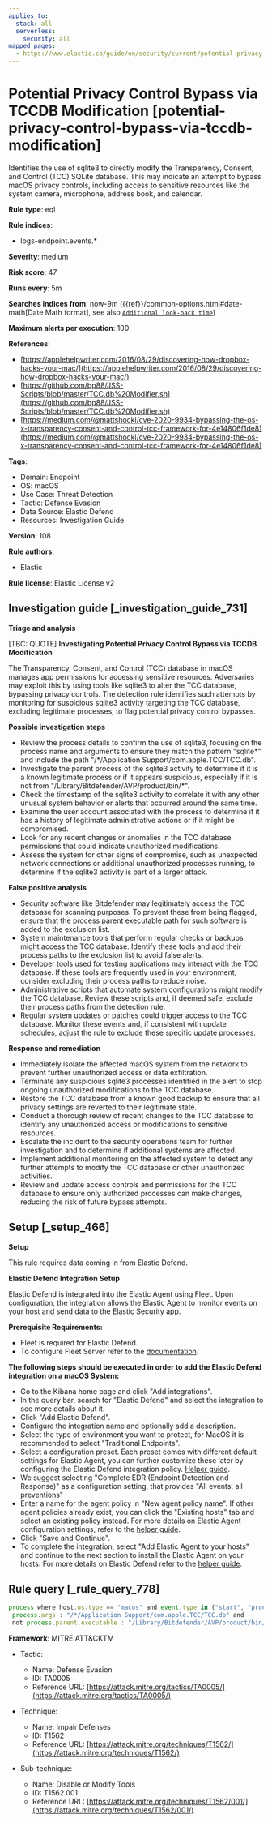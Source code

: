 ```yaml
---
applies_to:
  stack: all
  serverless:
    security: all
mapped_pages:
  - https://www.elastic.co/guide/en/security/current/potential-privacy-control-bypass-via-tccdb-modification.html
---
```


# Potential Privacy Control Bypass via TCCDB Modification [potential-privacy-control-bypass-via-tccdb-modification]

Identifies the use of sqlite3 to directly modify the Transparency, Consent, and Control (TCC) SQLite database. This may indicate an attempt to bypass macOS privacy controls, including access to sensitive resources like the system camera, microphone, address book, and calendar.

**Rule type**: eql

**Rule indices**:

* logs-endpoint.events.*

**Severity**: medium

**Risk score**: 47

**Runs every**: 5m

**Searches indices from**: now-9m ({{ref}}/common-options.html#date-math[Date Math format], see also [`Additional look-back time`](docs-content://solutions/security/detect-and-alert/create-detection-rule.md#rule-schedule))

**Maximum alerts per execution**: 100

**References**:

* [https://applehelpwriter.com/2016/08/29/discovering-how-dropbox-hacks-your-mac/](https://applehelpwriter.com/2016/08/29/discovering-how-dropbox-hacks-your-mac/)
* [https://github.com/bp88/JSS-Scripts/blob/master/TCC.db%20Modifier.sh](https://github.com/bp88/JSS-Scripts/blob/master/TCC.db%20Modifier.sh)
* [https://medium.com/@mattshockl/cve-2020-9934-bypassing-the-os-x-transparency-consent-and-control-tcc-framework-for-4e14806f1de8](https://medium.com/@mattshockl/cve-2020-9934-bypassing-the-os-x-transparency-consent-and-control-tcc-framework-for-4e14806f1de8)

**Tags**:

* Domain: Endpoint
* OS: macOS
* Use Case: Threat Detection
* Tactic: Defense Evasion
* Data Source: Elastic Defend
* Resources: Investigation Guide

**Version**: 108

**Rule authors**:

* Elastic

**Rule license**: Elastic License v2

## Investigation guide [_investigation_guide_731]

**Triage and analysis**

[TBC: QUOTE]
**Investigating Potential Privacy Control Bypass via TCCDB Modification**

The Transparency, Consent, and Control (TCC) database in macOS manages app permissions for accessing sensitive resources. Adversaries may exploit this by using tools like sqlite3 to alter the TCC database, bypassing privacy controls. The detection rule identifies such attempts by monitoring for suspicious sqlite3 activity targeting the TCC database, excluding legitimate processes, to flag potential privacy control bypasses.

**Possible investigation steps**

* Review the process details to confirm the use of sqlite3, focusing on the process name and arguments to ensure they match the pattern "sqlite*" and include the path "/*/Application Support/com.apple.TCC/TCC.db".
* Investigate the parent process of the sqlite3 activity to determine if it is a known legitimate process or if it appears suspicious, especially if it is not from "/Library/Bitdefender/AVP/product/bin/*".
* Check the timestamp of the sqlite3 activity to correlate it with any other unusual system behavior or alerts that occurred around the same time.
* Examine the user account associated with the process to determine if it has a history of legitimate administrative actions or if it might be compromised.
* Look for any recent changes or anomalies in the TCC database permissions that could indicate unauthorized modifications.
* Assess the system for other signs of compromise, such as unexpected network connections or additional unauthorized processes running, to determine if the sqlite3 activity is part of a larger attack.

**False positive analysis**

* Security software like Bitdefender may legitimately access the TCC database for scanning purposes. To prevent these from being flagged, ensure that the process parent executable path for such software is added to the exclusion list.
* System maintenance tools that perform regular checks or backups might access the TCC database. Identify these tools and add their process paths to the exclusion list to avoid false alerts.
* Developer tools used for testing applications may interact with the TCC database. If these tools are frequently used in your environment, consider excluding their process paths to reduce noise.
* Administrative scripts that automate system configurations might modify the TCC database. Review these scripts and, if deemed safe, exclude their process paths from the detection rule.
* Regular system updates or patches could trigger access to the TCC database. Monitor these events and, if consistent with update schedules, adjust the rule to exclude these specific update processes.

**Response and remediation**

* Immediately isolate the affected macOS system from the network to prevent further unauthorized access or data exfiltration.
* Terminate any suspicious sqlite3 processes identified in the alert to stop ongoing unauthorized modifications to the TCC database.
* Restore the TCC database from a known good backup to ensure that all privacy settings are reverted to their legitimate state.
* Conduct a thorough review of recent changes to the TCC database to identify any unauthorized access or modifications to sensitive resources.
* Escalate the incident to the security operations team for further investigation and to determine if additional systems are affected.
* Implement additional monitoring on the affected system to detect any further attempts to modify the TCC database or other unauthorized activities.
* Review and update access controls and permissions for the TCC database to ensure only authorized processes can make changes, reducing the risk of future bypass attempts.


## Setup [_setup_466]

**Setup**

This rule requires data coming in from Elastic Defend.

**Elastic Defend Integration Setup**

Elastic Defend is integrated into the Elastic Agent using Fleet. Upon configuration, the integration allows the Elastic Agent to monitor events on your host and send data to the Elastic Security app.

**Prerequisite Requirements:**

* Fleet is required for Elastic Defend.
* To configure Fleet Server refer to the [documentation](docs-content://reference/ingestion-tools/fleet/fleet-server.md).

**The following steps should be executed in order to add the Elastic Defend integration on a macOS System:**

* Go to the Kibana home page and click "Add integrations".
* In the query bar, search for "Elastic Defend" and select the integration to see more details about it.
* Click "Add Elastic Defend".
* Configure the integration name and optionally add a description.
* Select the type of environment you want to protect, for MacOS it is recommended to select "Traditional Endpoints".
* Select a configuration preset. Each preset comes with different default settings for Elastic Agent, you can further customize these later by configuring the Elastic Defend integration policy. [Helper guide](docs-content://solutions/security/configure-elastic-defend/configure-an-integration-policy-for-elastic-defend.md).
* We suggest selecting "Complete EDR (Endpoint Detection and Response)" as a configuration setting, that provides "All events; all preventions"
* Enter a name for the agent policy in "New agent policy name". If other agent policies already exist, you can click the "Existing hosts" tab and select an existing policy instead. For more details on Elastic Agent configuration settings, refer to the [helper guide](docs-content://reference/ingestion-tools/fleet/agent-policy.md).
* Click "Save and Continue".
* To complete the integration, select "Add Elastic Agent to your hosts" and continue to the next section to install the Elastic Agent on your hosts. For more details on Elastic Defend refer to the [helper guide](docs-content://solutions/security/configure-elastic-defend/install-elastic-defend.md).


## Rule query [_rule_query_778]

```js
process where host.os.type == "macos" and event.type in ("start", "process_started") and process.name : "sqlite*" and
 process.args : "/*/Application Support/com.apple.TCC/TCC.db" and
 not process.parent.executable : "/Library/Bitdefender/AVP/product/bin/*"
```

**Framework**: MITRE ATT&CKTM

* Tactic:

    * Name: Defense Evasion
    * ID: TA0005
    * Reference URL: [https://attack.mitre.org/tactics/TA0005/](https://attack.mitre.org/tactics/TA0005/)

* Technique:

    * Name: Impair Defenses
    * ID: T1562
    * Reference URL: [https://attack.mitre.org/techniques/T1562/](https://attack.mitre.org/techniques/T1562/)

* Sub-technique:

    * Name: Disable or Modify Tools
    * ID: T1562.001
    * Reference URL: [https://attack.mitre.org/techniques/T1562/001/](https://attack.mitre.org/techniques/T1562/001/)



